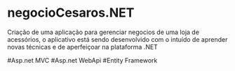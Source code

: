 # negocioCesaros.NET


Criação de uma aplicação para gerenciar negocios de uma loja de acessórios, o aplicativo está sendo desenvolvido com o intuído de aprender novas técnicas e de aperfeiçoar na plataforma .NET
 
 #Asp.net MVC
 #Asp.net WebApi
 #Entity Framework


